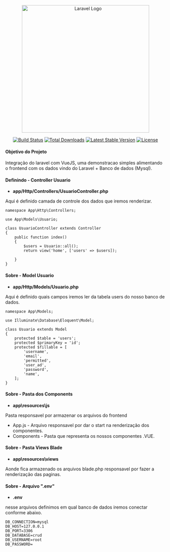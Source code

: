 <p align="center"><a href="https://laravel.com" target="_blank"><img src="https://camo.githubusercontent.com/2922491d8a3b1c2196d806693d5575cc78e39781e507079b823f9333699ff0c3/687474703a2f2f7777772e74616e64656d6872636f6e73756c74616e74732e636f6d2f77702d636f6e74656e742f75706c6f6164732f323031382f30342f6c61726176656c2d7675652e706e67" width="400" alt="Laravel Logo"></a></p>

<p align="center">
<a href="https://github.com/laravel/framework/actions"><img src="https://github.com/laravel/framework/workflows/tests/badge.svg" alt="Build Status"></a>
<a href="https://packagist.org/packages/laravel/framework"><img src="https://img.shields.io/packagist/dt/laravel/framework" alt="Total Downloads"></a>
<a href="https://packagist.org/packages/laravel/framework"><img src="https://img.shields.io/packagist/v/laravel/framework" alt="Latest Stable Version"></a>
<a href="https://packagist.org/packages/laravel/framework"><img src="https://img.shields.io/packagist/l/laravel/framework" alt="License"></a>
</p>

<h4>Objetivo do Projeto</h4>

Integração do laravel com VueJS, uma demonstracao simples alimentando o frontend com os dados vindo do Laravel + Banco de dados (Mysql).

<h4>Definindo - Controller Usuario</h4>

-   <b>app/Http/Controllers/UsuarioController.php</b>

<p>Aqui é definido camada de controle dos dados que iremos renderizar.</p>

```
namespace App\Http\Controllers;

use App\Models\Usuario;

class UsuarioController extends Controller
{
    public function index()
    {
        $users = Usuario::all();
        return view('home', ['users' => $users]);

    }
}
```

<h4>Sobre - Model Usuario</h4>

-   <b>app/Http/Models/Usuario.php</b>

<p>Aqui é definido quais campos iremos ler da tabela users do nosso banco de dados.</p>

```
namespace App\Models;

use Illuminate\Database\Eloquent\Model;

class Usuario extends Model
{
    protected $table = 'users';
    protected $primaryKey = 'id';
    protected $fillable = [
        'username',
        'email',
        'permitted',
        'user_ad',
        'password',
        'name',
    ];
}
```

<h4>Sobre - Pasta dos Components</h4>

-   <b>app\resources\js</b>

<p>Pasta responsavel por armazenar os arquivos do frontend </p>

-   App.js - Arquivo responsavel por dar o start na renderização dos componentes.
-   Components - Pasta que representa os nossos componentes .VUE.

<h4>Sobre  - Pasta Views Blade</h4>

-   <b>app\resources\views </b>

Aonde fica armazenado os arquivos blade.php responsavel por fazer a renderização das paginas.

<h4>Sobre  - Arquivo ".env"</h4>

-   <b>.env</b>

nesse arquivos definimos em qual banco de dados iremos conectar conforme abaixo.

```
DB_CONNECTION=mysql
DB_HOST=127.0.0.1
DB_PORT=3306
DB_DATABASE=crud
DB_USERNAME=root
DB_PASSWORD=
```
